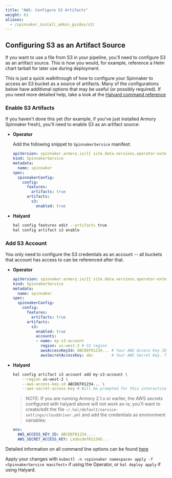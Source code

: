 ```yaml
---
title: "AWS: Configure S3 Artifacts"
weight: 61
aliases:
  - /spinnaker_install_admin_guides/s3/
---
```


## Configuring S3 as an Artifact Source

If you want to use a file from S3 in your pipeline,
you'll need to configure S3 as an artifact source.  This is how you would,
for example, reference a Helm chart tarball for later use during
deployment.

This is just a quick walkthrough of how to configure your Spinnaker to access
an S3 bucket as a source of artifacts.  Many of the configurations below have
additional options that may be useful (or possibly required).  If you need
more detailed help, take a look at the
[Halyard command reference](https://www.spinnaker.io/reference/halyard/commands/#hal-config-artifact-s3-account)

### Enable S3 Artifacts

If you haven't done this yet (for example, if you've just installed Armory
Spinnaker fresh), you'll need to enable S3 as an artifact source:

* **Operator**

    Add the following snippet to `SpinnakerService` manifest:

    ```yaml
    apiVersion: spinnaker.armory.io/{{ site.data.versions.operator-extended-crd-version }}
    kind: SpinnakerService
    metadata:
      name: spinnaker
    spec:
      spinnakerConfig:  
        config:
          features:
            artifacts: true
          artifacts:
            s3:
              enabled: true
    ```

* **Halyard**

    ```bash
    hal config features edit --artifacts true
    hal config artifact s3 enable
    ```

### Add S3 Account

You only need to configure the S3 credentials as an account -- all buckets
that account has access to can be referenced after that.

* **Operator**

    ```yaml
    apiVersion: spinnaker.armory.io/{{ site.data.versions.operator-extended-crd-version }}
    kind: SpinnakerService
    metadata:
      name: spinnaker
    spec:
      spinnakerConfig:  
        config:
          features:
            artifacts: true
          artifacts:
            s3:
              enabled: true
              accounts:
              - name: my-s3-account
                region: us-west-2 # S3 region
                awsAccessKeyId: ABCDEF01234... # Your AWS Access Key ID. If not provided, Spinnaker will try to find AWS credentials as described at http://docs.aws.amazon.com/sdk-for-java/v1/developer-guide/credentials.html#credentials-default
                awsSecretAccessKey: abc        # Your AWS Secret Key. This field supports "encrypted" secret references (https://docs.armory.io/spinnaker-install-admin-guides/secrets/)
    ```

* **Halyard**

    ```bash
    hal config artifact s3 account add my-s3-account \
        --region us-west-2 \
        --aws-access-key-id ABCDEF01234... \
        --aws-secret-access-key # Will be prompted for this interactively
    ```

    > NOTE:  If you are running Armory 2.1.x or earlier, the AWS secrets configured
    > with halyard above will not work as-is; you'll want to create/edit the file
    > `~/.hal/default/service-settings/clouddriver.yml` and add the credentials as
    > environment variables:
    ```yaml
    env:
      AWS_ACCESS_KEY_ID: ABCDEF01234....
      AWS_SECRET_ACCESS_KEY: LXabcdef012345...
    ```

Detailed information on all command line options can be found [here](https://www.spinnaker.io/reference/halyard/commands/#hal-config-artifact-s3-account-add)

Apply your changes with `kubectl -n <spinnaker namespace> apply -f <SpinnakerService manifest>` if using the Operator, or `hal deploy apply` if using Halyard.
